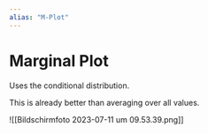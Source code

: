 ```yaml
---
alias: "M-Plot"
---
```

# Marginal Plot

Uses the conditional distribution. 

This is already better than averaging over all values.

![[Bildschirmfoto 2023-07-11 um 09.53.39.png]]